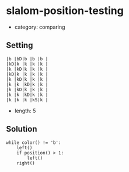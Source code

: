 # slalom-position-testing
- category: comparing

## Setting

```
|b |bD|b |b |b |
|kD|k |k |k |k |
|k |kD|k |k |k |
|kD|k |k |k |k |
|k |kD|k |k |k |
|k |k |kD|k |k |
|k |kD|k |k |k |
|k |k |kD|k |k |
|k |k |k |kS|k |
```

- length: 5

## Solution

```
while color() != 'b':
    left()
    if position() > 1:
        left()
    right()
```
